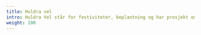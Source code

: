 ```yaml
---
title: Huldra vel
intro: Huldra Vel står for festiviteter, beplantning og har prosjekt om felles-hus i grenda.
weight: 100
---
```


